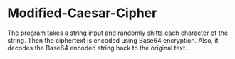# Modified-Caesar-Cipher
The program takes a string input and randomly shifts each character of the string. Then the ciphertext is encoded using Base64 encryption. Also, it decodes the Base64 encoded string back to the original text.
